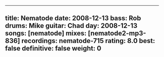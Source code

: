 
---
title: Nematode
date: 2008-12-13
bass:	Rob
drums:	Mike
guitar:	Chad
day: 2008-12-13
songs: [nematode]
mixes: [nematode2-mp3-836]
recordings: nematode-715
rating: 8.0
best: false
definitive: false
weight: 0
---
